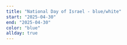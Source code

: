 ```yaml
---
title: "National Day of Israel - blue/white"
start: "2025-04-30"
end: "2025-04-30"
color: "blue"
allday: true
---
```


